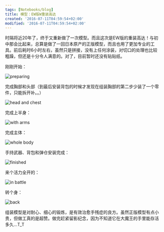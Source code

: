 ```yaml
---
tags: [Notebooks/blog]
title: 模型：EW版W重装高达
created: '2016-07-11T04:59:54+02:00'
modified: '2016-07-11T04:59:54+02:00'
---
```


时隔将近20年了，终于又重新做了一次模型。而且这次是EW版的重装高达！与初中那会比起来，总算是做了一回日本原产的正版模型，而且也用了更加专业的工具。前后耗时6小时左右，虽然只是拼接，没有上任何涂装，对切口的处理也比较粗躁，但还是十分令人满意的。对了，目前暂时还没有贴贴纸。

刚刚开始：

![preparing](http://luliu.me/wp-content/uploads/2016/07/IMG_20160710_165656.jpg)

完成胸部和头部（到最后安装背包的时候才发现在组装胸部的第二步少装了一个零件，只能拆开补。。）

![head and chest](http://luliu.me/wp-content/uploads/2016/07/IMG_20160710_171139.jpg)

完成上半身：

![with arms](http://luliu.me/wp-content/uploads/2016/07/IMG_20160710_200618.jpg)

完成主体：

![whole body](http://luliu.me/wp-content/uploads/2016/07/IMG_20160711_000108.jpg)

手持武器、背包和弹仓安装完成：

![finished](http://luliu.me/wp-content/uploads/2016/07/IMG_20160711_073517-1.jpg)

来个活力全开的：

![in battle](http://luliu.me/wp-content/uploads/2016/07/IMG_20160711_095847.jpg)

转个身：

![back](http://luliu.me/wp-content/uploads/2016/07/IMG_20160711_100024.jpg)

组装模型是对耐心、细心的锻炼，是有效治愈手残症的良方。虽然正版模型有点小贵，但做工真的是超赞。做完赶紧留影纪念，因为不知道它在大魔王的手里能存活多久...T_T